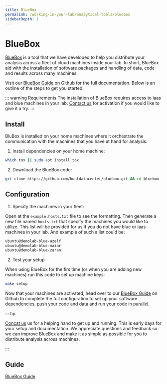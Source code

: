 ```yaml
---
title: BlueBox
permalink: /working-in-your-lab/analytical-tools/bluebox
sidebarDepth: 1
---
```


# BlueBox

[BlueBox](https://github.com/huntdatacenter/BlueBox) is a tool that we have developed to help you distribute your analysis across a fleet of cloud machines inside your lab. In short, BlueBox aid with the installation of software packages and handling of data, code and results across many machines. 

Visit our [BlueBox Guide](https://github.com/huntdatacenter/BlueBox/blob/master/docs/guide.md) on Github for the full documentation. Below is an outline of the steps to get you started. 

::: warning Requirements
The installation of BlueBox requires access to iaas and blue machines in your lab. [Contact us](/contact) for activation if you would like to give it a try.
:::


## Install

BluBox is installed on your home machines where it orchestrate the communication with the machines that you have at hand for analysis.

1. Install dependencies on your home machine:

```bash
which tox || sudo apt install tox
```

2. Download the BlueBox code:

```bash
git clone https://github.com/huntdatacenter/bluebox.git && cd bluebox
```

## Configuration

1. Specify the machines in your fleet:

Open at the `example.hosts.txt` file to see the formatting. Then generate a new file named `hosts.txt` that specify the machines you would like to utilize. This list will be provided for us if you do not have blue or iaas machines in your lab. And example of such a list could be:

```bash
ubuntu@demolab-blue-azelf
ubuntu@demolab-blue-maiar
ubuntu@demolab-blue-zaran
```

2. Test your setup 

When using BlueBox for the firs time (or when you are adding new machines) run this code to set up machine keys: 

```bash
make setup
```

Now that your machines are activated, head over to our [BlueBox Guide](https://github.com/huntdatacenter/BlueBox/blob/master/docs/guide.md) on Github to complete the full configuration to set up your software dependencies, push your code and data and run your code in parallel. 

::: tip 

[Concat us](/contact) us for a helping hand to get up and running. This is early days for your setup and documentation. We appreciate questions and feedback so we can improve BlueBox and make it as simple as possible for you to distribute analysis across machines.

:::


## Guide

[BlueBox Guide](https://github.com/huntdatacenter/BlueBox/blob/master/docs/guide.md)
